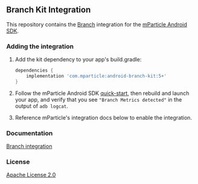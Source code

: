 ## Branch Kit Integration

This repository contains the [Branch](https://www.branch.io/) integration for the [mParticle Android SDK](https://github.com/mParticle/mparticle-android-sdk).

### Adding the integration

1. Add the kit dependency to your app's build.gradle:

    ```groovy
    dependencies {
        implementation 'com.mparticle:android-branch-kit:5+'
    }
    ```
2. Follow the mParticle Android SDK [quick-start](https://github.com/mParticle/mparticle-android-sdk), then rebuild and launch your app, and verify that you see `"Branch Metrics detected"` in the output of `adb logcat`.
3. Reference mParticle's integration docs below to enable the integration.

### Documentation

[Branch integration](http://docs.mparticle.com/?java#branch-metrics)

### License

[Apache License 2.0](http://www.apache.org/licenses/LICENSE-2.0)